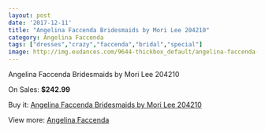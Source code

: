 ```yaml
---
layout: post
date: '2017-12-11'
title: "Angelina Faccenda Bridesmaids by Mori Lee 204210"
category: Angelina Faccenda
tags: ["dresses","crazy","faccenda","bridal","special"]
image: http://img.eudances.com/9644-thickbox_default/angelina-faccenda-bridesmaids-by-mori-lee-204210.jpg
---
```

Angelina Faccenda Bridesmaids by Mori Lee 204210

On Sales: **$242.99**
<a href="https://www.eudances.com/en/angelina-faccenda/3180-angelina-faccenda-bridesmaids-by-mori-lee-204210.html"><amp-img layout="responsive" width="600" height="600" src="//img.eudances.com/9644-thickbox_default/angelina-faccenda-bridesmaids-by-mori-lee-204210.jpg" alt="Angelina Faccenda Bridesmaids by Mori Lee 204210 0" /></a>
<a href="https://www.eudances.com/en/angelina-faccenda/3180-angelina-faccenda-bridesmaids-by-mori-lee-204210.html"><amp-img layout="responsive" width="600" height="600" src="//img.eudances.com/9648-thickbox_default/angelina-faccenda-bridesmaids-by-mori-lee-204210.jpg" alt="Angelina Faccenda Bridesmaids by Mori Lee 204210 1" /></a>
<a href="https://www.eudances.com/en/angelina-faccenda/3180-angelina-faccenda-bridesmaids-by-mori-lee-204210.html"><amp-img layout="responsive" width="600" height="600" src="//img.eudances.com/9647-thickbox_default/angelina-faccenda-bridesmaids-by-mori-lee-204210.jpg" alt="Angelina Faccenda Bridesmaids by Mori Lee 204210 2" /></a>
<a href="https://www.eudances.com/en/angelina-faccenda/3180-angelina-faccenda-bridesmaids-by-mori-lee-204210.html"><amp-img layout="responsive" width="600" height="600" src="//img.eudances.com/9646-thickbox_default/angelina-faccenda-bridesmaids-by-mori-lee-204210.jpg" alt="Angelina Faccenda Bridesmaids by Mori Lee 204210 3" /></a>
<a href="https://www.eudances.com/en/angelina-faccenda/3180-angelina-faccenda-bridesmaids-by-mori-lee-204210.html"><amp-img layout="responsive" width="600" height="600" src="//img.eudances.com/9645-thickbox_default/angelina-faccenda-bridesmaids-by-mori-lee-204210.jpg" alt="Angelina Faccenda Bridesmaids by Mori Lee 204210 4" /></a>

Buy it: [Angelina Faccenda Bridesmaids by Mori Lee 204210](https://www.eudances.com/en/angelina-faccenda/3180-angelina-faccenda-bridesmaids-by-mori-lee-204210.html "Angelina Faccenda Bridesmaids by Mori Lee 204210")

View more: [Angelina Faccenda](https://www.eudances.com/en/55-angelina-faccenda "Angelina Faccenda")